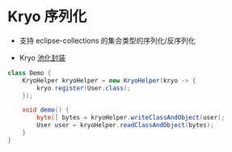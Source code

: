 # Kryo 序列化

* 支持 eclipse-collections 的集合类型的序列化/反序列化

* Kryo [池化封装](https://github.com/EsotericSoftware/kryo#pooling)
```java
class Demo {
    KryoHelper kryoHelper = new KryoHelper(kryo -> {
        kryo.register(User.class);
    });

    void demo() {
        byte[] bytes = kryoHelper.writeClassAndObject(user);
        User user = kryoHelper.readClassAndObject(bytes);
    }
}
```  